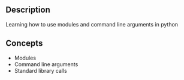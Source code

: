 ## Description
Learning how to use modules and command line arguments in python

## Concepts
- Modules
- Command line arguments
- Standard library calls
